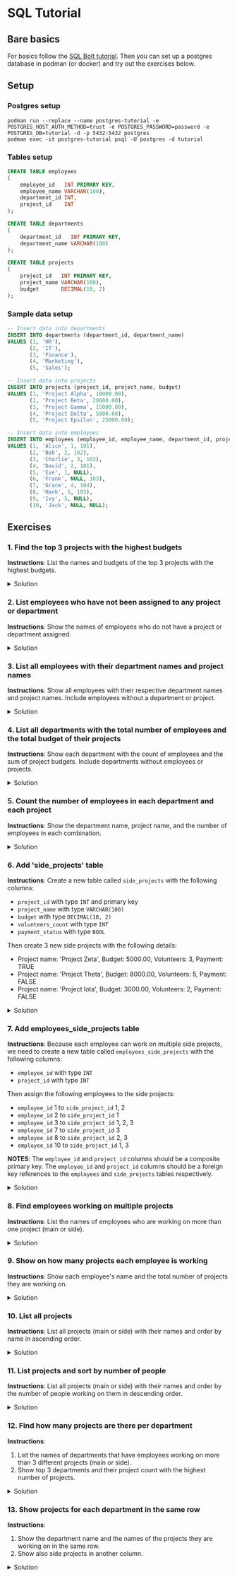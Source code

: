 # SQL Tutorial

## Bare basics

For basics follow the [SQL Bolt tutorial](https://sqlbolt.com/).
Then you can set up a postgres database in podman (or docker) and try out the exercises below.

## Setup

### Postgres setup

```shell
podman run --replace --name postgres-tutorial -e POSTGRES_HOST_AUTH_METHOD=trust -e POSTGRES_PASSWORD=password -e POSTGRES_DB=tutorial -d -p 5432:5432 postgres
podman exec -it postgres-tutorial psql -U postgres -d tutorial
```

### Tables setup

```sql
CREATE TABLE employees
(
    employee_id   INT PRIMARY KEY,
    employee_name VARCHAR(100),
    department_id INT,
    project_id    INT
);
```

```sql
CREATE TABLE departments
(
    department_id   INT PRIMARY KEY,
    department_name VARCHAR(100)
);
```

```sql
CREATE TABLE projects
(
    project_id   INT PRIMARY KEY,
    project_name VARCHAR(100),
    budget       DECIMAL(10, 2)
);
```

### Sample data setup

```sql
-- Insert data into departments
INSERT INTO departments (department_id, department_name)
VALUES (1, 'HR'),
       (2, 'IT'),
       (3, 'Finance'),
       (4, 'Marketing'),
       (5, 'Sales');

-- Insert data into projects
INSERT INTO projects (project_id, project_name, budget)
VALUES (1, 'Project Alpha', 10000.00),
       (2, 'Project Beta', 20000.00),
       (3, 'Project Gamma', 15000.00),
       (4, 'Project Delta', 5000.00),
       (5, 'Project Epsilon', 25000.00);

-- Insert data into employees
INSERT INTO employees (employee_id, employee_name, department_id, project_id)
VALUES (1, 'Alice', 1, 101),
       (2, 'Bob', 2, 102),
       (3, 'Charlie', 3, 103),
       (4, 'David', 2, 101),
       (5, 'Eve', 1, NULL),
       (6, 'Frank', NULL, 103),
       (7, 'Grace', 4, 104),
       (8, 'Hank', 5, 105),
       (9, 'Ivy', 5, NULL),
       (10, 'Jack', NULL, NULL);
```

## Exercises

### 1. Find the top 3 projects with the highest budgets

**Instructions**: List the names and budgets of the top 3 projects with the highest budgets.
<details>
<summary>Solution</summary>

```sql
SELECT project_name, budget
FROM projects
ORDER BY budget DESC LIMIT 3;
```

</details>

### 2. List employees who have not been assigned to any project or department

**Instructions**: Show the names of employees who do not have a project or department assigned.
<details>
<summary>Solution</summary>

```sql
SELECT employee_name
FROM employees
WHERE department_id IS NULL
   OR project_id IS NULL;
```

</details>

### 3. List all employees with their department names and project names

**Instructions**: Show all employees with their respective department names and project names. Include employees without a department or project.

<details>
<summary>Solution</summary>

```sql
SELECT e.employee_name, d.department_name, p.project_name
FROM employees e
         LEFT JOIN departments d ON e.department_id = d.department_id
         LEFT JOIN projects p ON e.project_id = p.project_id;
```

</details>

### 4. List all departments with the total number of employees and the total budget of their projects

**Instructions**: Show each department with the count of employees and the sum of project budgets. Include departments without employees or projects.
<details>
<summary>Solution</summary>

```sql
SELECT d.department_name, COUNT(e.employee_id) AS employee_count, SUM(p.budget) AS total_budget
FROM departments d
         LEFT JOIN employees e ON d.department_id = e.department_id
         LEFT JOIN projects p ON e.project_id = p.project_id
GROUP BY d.department_name;
```

</details>

### 5. Count the number of employees in each department and each project

**Instructions**: Show the department name, project name, and the number of employees in each combination.
<details>
<summary>Solution</summary>

```sql
SELECT d.department_name, p.project_name, COUNT(e.employee_id) AS employee_count
FROM employees e
         LEFT JOIN departments d ON e.department_id = d.department_id
         LEFT JOIN projects p ON e.project_id = p.project_id
GROUP BY d.department_name, p.project_name;
```

</details>

### 6. Add 'side_projects' table

**Instructions**: Create a new table called `side_projects` with the following columns:

- `project_id` with type `INT` and primary key
- `project_name` with type `VARCHAR(100)`
- `budget` with type `DECIMAL(10, 2)`
- `volunteers_count` with type `INT`
- `payment_status` with type `BOOL`

Then create 3 new side projects with the following details:

- Project name: 'Project Zeta', Budget: 5000.00, Volunteers: 3, Payment: TRUE
- Project name: 'Project Theta', Budget: 8000.00, Volunteers: 5, Payment: FALSE
- Project name: 'Project Iota', Budget: 3000.00, Volunteers: 2, Payment: FALSE

<details>
<summary>Solution</summary>

```sql
CREATE TABLE side_projects
(
    project_id       INT PRIMARY KEY,
    project_name     VARCHAR(100),
    budget           DECIMAL(10, 2),
    volunteers_count INT,
    payment_status   BOOLEAN
);

INSERT INTO side_projects (project_id, project_name, budget, volunteers_count, payment_status)
VALUES (1, 'Project Zeta', 5000.00, 3, TRUE),
       (2, 'Project Theta', 8000.00, 5, FALSE),
       (3, 'Project Iota', 3000.00, 2, FALSE);
```

</details>

### 7. Add employees_side_projects table

**Instructions**: Because each employee can work on multiple side projects,
we need to create a new table called `employees_side_projects` with the following columns:

- `employee_id` with type `INT`
- `project_id` with type `INT`

Then assign the following employees to the side projects:

- `employee_id` 1 to `side_project_id` 1, 2
- `employee_id` 2 to `side_project_id` 1
- `employee_id` 3 to `side_project_id` 1, 2, 3
- `employee_id` 7 to `side_project_id` 3
- `employee_id` 8 to `side_project_id` 2, 3
- `employee_id` 10 to `side_project_id` 1, 3

**NOTES**: The `employee_id` and `project_id` columns should be a composite primary key.
The `employee_id` and `project_id` columns should be a foreign key references to the `employees` and `side_projects` tables respectively.

<details>
<summary>Solution</summary>

```sql
CREATE TABLE employees_side_projects
(
    employee_id     INT,
    side_project_id INT,
    PRIMARY KEY (employee_id, side_project_id),
    FOREIGN KEY (employee_id) REFERENCES employees (employee_id),
    FOREIGN KEY (side_project_id) REFERENCES side_projects (project_id)
);

INSERT INTO employees_side_projects (employee_id, side_project_id)
VALUES (1, 1),
       (1, 2),
       (2, 1),
       (3, 1),
       (3, 2),
       (3, 3),
       (7, 3),
       (8, 2),
       (8, 3),
       (10, 1),
       (10, 3);

```

</details>

### 8. Find employees working on multiple projects

**Instructions**: List the names of employees who are working on more than one project (main or side).
<details>
<summary>Solution</summary>

```sql
SELECT e.employee_name
FROM employees e
         JOIN employees_side_projects esp ON e.employee_id = esp.employee_id
GROUP BY e.employee_name
HAVING COUNT(esp.side_project_id) + COUNT(e.project_id) > 1;
```

</details>

### 9. Show on how many projects each employee is working

**Instructions**: Show each employee's name and the total number of projects they are working on.
<details>
<summary>Solution</summary>

```sql
SELECT e.employee_name, COUNT(DISTINCT project_id) + COUNT(DISTINCT side_project_id) AS total_projects
FROM employees e
         LEFT JOIN employees_side_projects esp ON e.employee_id = esp.employee_id
GROUP BY e.employee_name
ORDER BY total_projects DESC;
```

</details>

### 10. List all projects

**Instructions**: List all projects (main or side) with their names and order by name in ascending order.

<details>
<summary>Solution</summary>

```sql
SELECT project_name
FROM projects
UNION
SELECT project_name
FROM side_projects
ORDER BY project_name DESC;
```

</details>

### 11. List projects and sort by number of people

**Instructions**: List all projects (main or side) with their names and order by the number of people working on them in descending order.

<details>
<summary>Solution</summary>

```sql
SELECT project_name,
       Count(e.employee_id) AS people
FROM employees e
         LEFT JOIN projects p
                   ON e.project_id = p.project_id
WHERE project_name IS NOT NULL
GROUP BY project_name
UNION
SELECT project_name,
       Count(e.employee_id) AS people
FROM employees_side_projects s
         LEFT JOIN employees e
                   ON s.employee_id = e.employee_id
         LEFT JOIN side_projects p
                   ON s.side_project_id = p.project_id
GROUP BY project_name
ORDER BY people DESC

```

</details>

### 12. Find how many projects are there per department

**Instructions**:

1. List the names of departments that have employees working on more than 3 different projects (main or side).
2. Show top 3 departments and their project count with the highest number of projects.

<details>
<summary>Solution</summary>

```sql
SELECT d.department_name
FROM departments d
         JOIN employees e ON d.department_id = e.department_id
         JOIN employees_side_projects esp ON e.employee_id = esp.employee_id
GROUP BY d.department_name
HAVING COUNT(DISTINCT e.project_id) + COUNT(DISTINCT esp.side_project_id) > 3;
```

```sql
SELECT d.department_name, COUNT(DISTINCT e.project_id) + COUNT(DISTINCT esp.side_project_id) AS project_count
FROM departments d
         LEFT JOIN employees e ON d.department_id = e.department_id
         LEFT JOIN employees_side_projects esp ON e.employee_id = esp.employee_id
GROUP BY d.department_name
ORDER BY project_count DESC LIMIT 3;
```

</details>

### 13. Show projects for each department in the same row

**Instructions**:

1. Show the department name and the names of the projects they are working on in the same row.
2. Show also side projects in another column.

<details>
<summary>Solution</summary>

```sql
SELECT d.department_name,
       STRING_AGG(DISTINCT p.project_name, ', ') AS projects
FROM departments d
         LEFT JOIN employees e ON d.department_id = e.department_id
         LEFT JOIN projects p ON e.project_id = p.project_id
GROUP BY d.department_name;
```

```sql
SELECT d.department_name,
       STRING_AGG(DISTINCT p.project_name, ', ')  AS projects,
       STRING_AGG(DISTINCT sp.project_name, ', ') AS side_projects
FROM departments d
         LEFT JOIN employees e ON d.department_id = e.department_id
         LEFT JOIN projects p ON e.project_id = p.project_id
         LEFT JOIN employees_side_projects esp ON e.employee_id = esp.employee_id
         LEFT JOIN side_projects sp ON esp.side_project_id = sp.project_id
GROUP BY d.department_name;
```

</details>
